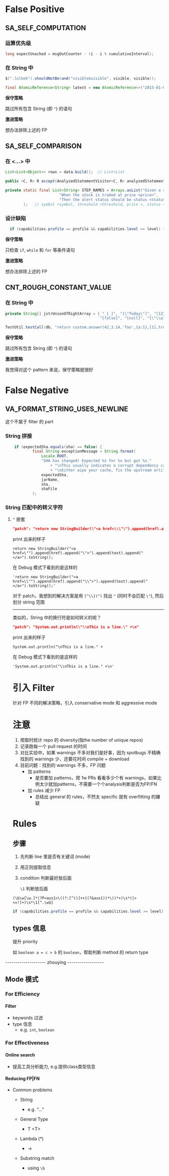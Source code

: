 # False Positive

## SA_SELF_COMPUTATION

### 运算优先级
```java
long expectUnacked = msgOutCounter - (i - i % cumulativeInterval);
```

### 在 String 中
```java
$(".lolkek").shouldNotBe(and("visible&visible", visible, visible));    // visible&visible

final AtomicReference<String> latest = new AtomicReference<>("2015-01-01-00-00-00");  // 01-01, 00-00
```

**保守策略**

跳过所有包含 String (即 `"`) 的语句

**激进策略**

想办法排除上述的 FP

## SA_SELF_COMPARISON

### 在 <...> 中

```java
List<List<Object>> rows = data.build();  // List<List

public <C, R> R accept(AnalyzedStatementVisitor<C, R> analyzedStatementVisitor, C context) {  // R> R

private static final List<String> STEP_NAMES = Arrays.asList("Given a stock of symbol <symbol> and a threshold <threshold>",
                        "When the stock is traded at price <price>",
                        "Then the alert status should be status <status>"
        );   // symbol <symbol, threshold <threshold, price <, status <status
```

### 设计缺陷

```java
  if (capabilities.profile == profile && capabilities.level >= level) {  // level >= level
```



**保守策略**

只检查 `if`,  `while` 和 `for` 等条件语句

**激进策略**

想办法排除上述的 FP

## CNT_ROUGH_CONSTANT_VALUE

### 在 String 中

```java
private String[] jstrUnionOfRightArray = { " [ ]", "[\"Today\"]", "[1234]", "[-0]", "[1.2333]", " [3.14e+0]", " [-3.14E-0]", "[0e0]", "[true]", 
                                          "[false]", "[null]", "[\"\\u1234\"]", " [{\"name\":\"test\"}]", "[{}, [{}, []]]   " , "    "};  // 3.14

TestUtil.testCall(db, "return custom.answer(42,3.14,'foo',{a:1},[1],true,date(),datetime(),point({x:1,y:2})) as data", (row) -> assertEquals(9, ((List)row.get("data")).size()));  // 3.14
```

**保守策略**

跳过所有包含 String (即 `"`) 的语句

**激进策略**

我觉得对这个 pattern 来说，保守策略就很好

# False Negative

## VA_FORMAT_STRING_USES_NEWLINE

这个不属于 filter 的 part

### String 拼接

```java
	if (expectedSha.equals(sha) == false) {
            final String exceptionMessage = String.format(
                Locale.ROOT,
                "SHA has changed! Expected %s for %s but got %s."
                    + "\nThis usually indicates a corrupt dependency cache or artifacts changed upstream."
                    + "\nEither wipe your cache, fix the upstream artifact, or delete %s and run updateShas",
                expectedSha,
                jarName,
                sha,
                shaFile
            );
```

### String 匹配中的转义字符

1. `"` 嵌套

   ```json
   "patch": "return new StringBuilder(\"<a href=\\\"\").append(href).append(\"\\\">\").append(text).append(\"</a>\").toString();"
   ```

   print 出来的样子

   ```
   return new StringBuilder("<a href=\"").append(href).append("\">").append(text).append("</a>").toString();
   ```

   在 Debug 模式下看到的是这样的

   ```
   'return new StringBuilder("<a href=\\"").append(href).append("\\">").append(text).append("</a>").toString();'
   ```

   对于 patch，我想到的解决方案是用 `[^\\](")` 找出 `"` (同时不会匹配 `\"`), 然后划分 string 范围

   ---

   类似的，String 中的换行符是如何转义的呢？

   ```json
   "patch": "System.out.println(\"\\nThis is a line.\" +\n"
   ```

   print 出来的样子

   ```
   System.out.println("\nThis is a line." +
   
   ```

   在 Debug 模式下看到的是这样的

   ```
   'System.out.println("\\nThis is a line." +\n'
   ```

   # 引入 Filter

   针对 FP 不同的解决策略，引入 conservative mode 和 aggressive mode

   

   # 注意

   1.  爬取时统计 repo 的 diversity(指the number of unique repos)
   2.  记录跑每一个 pull request 的时间
   3.  对比实验中，如果 warnings 不多对我们是好事，因为 spotbugs 不精确找到的 warnings 少，还要花时间 compile + download
   4.  目前问题：找到的 warnings 不多，FP 问题
       -   加 patterns
           -   是否要加 patterns，爬 1w PRs 看看多少个有 warnings，如果比例太少就加patterns，不需要一个个analysis判断是否为FP/FN
       -   加 rules 减少 FP
           -   总结出 general 的 rules，不然太 specific 就有 overfitting 的嫌疑

   # Rules

   ## 步骤

   1.  先判断 line 里是否有关键词 (mode)

   2.  用正则提取信息

   3.  condition 判断最好放后面

       `\1` 判断放后面

   ```regexp
   (\b\w[\w.]*(?P<aux1>\((?:[^()]++|(?&aux1))*\))*+)\s*([><=!]+)\s*\1[^.\w$]
   ```

   ```java
   if (capabilities.profile == profile && capabilities.level >= level) { 
   ```

   ## types 信息

   提升 priority

   如 `boolean a = c > b` 的 `boolean`，帮助判断 method 的 return type


-------------------- zhouying ------------------

## Mode 模式

### For Efficiency

#### Filter

- keywords 过滤
- type 信息
  - e.g. `int`, `boolean`



### For Effectiveness

#### Online search

- 提高工具分析能力, e.g.提供class类型信息

#### Reducing FP|FN

- Common problems

  - String

    - e.g.  "..."

  - General Type

    - T \<T\>

  - Lambda (*)

    - ->

  - Substring match

    - using `\b`

    